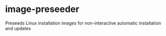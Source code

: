 image-preseeder
===============

Preseeds Linux installation images for non-interactive automatic installation and updates